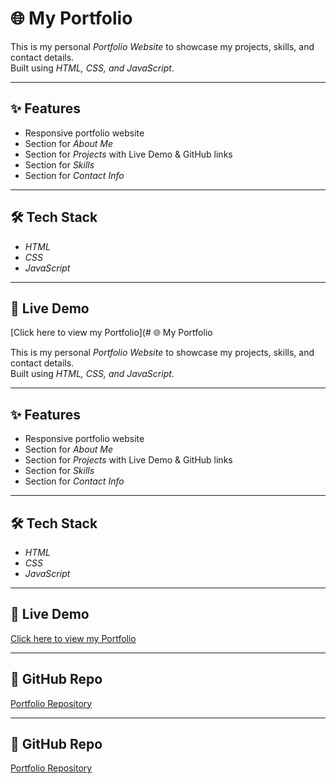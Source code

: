 # 🌐 My Portfolio

This is my personal *Portfolio Website* to showcase my projects, skills, and contact details.  
Built using *HTML, CSS, and JavaScript*.

---

## ✨ Features
- Responsive portfolio website
- Section for *About Me*
- Section for *Projects* with Live Demo & GitHub links
- Section for *Skills*
- Section for *Contact Info*

---

## 🛠 Tech Stack
- *HTML*
- *CSS*
- *JavaScript*

---

## 🚀 Live Demo
[Click here to view my Portfolio](# 🌐 My Portfolio

This is my personal *Portfolio Website* to showcase my projects, skills, and contact details.  
Built using *HTML, CSS, and JavaScript*.

---

## ✨ Features
- Responsive portfolio website
- Section for *About Me*
- Section for *Projects* with Live Demo & GitHub links
- Section for *Skills*
- Section for *Contact Info*

---

## 🛠 Tech Stack
- *HTML*
- *CSS*
- *JavaScript*

---

## 🚀 Live Demo
[Click here to view my Portfolio](https://saniyasutthana25.github.io/portfolio/)

---

## 📂 GitHub Repo
[Portfolio Repository](https://github.com/Saniyasulthana25/portfolio)

---

## 📂 GitHub Repo
[Portfolio Repository](https://github.com/saniyasutthana25/portfolio)
